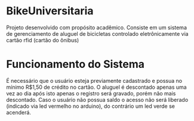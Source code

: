 # BikeUniversitaria

Projeto desenvolvido com propósito acadêmico.
Consiste em um sistema de gerenciamento de aluguel de bicicletas controlado eletrônicamente via cartão rfid (cartão do ônibus)

# Funcionamento do Sistema

É necessário que o usuário esteja previamente cadastrado e possua no mínimo R$1,50 de crédito no cartão. O aluguel é descontado apenas uma vez ao dia após isto apenas o registro será gravado, porém não mais descontado. Caso o usuário não possua saldo o acesso não será liberado (indicado via led vermelho no arduino), do contrário um led verde se acenderá.
